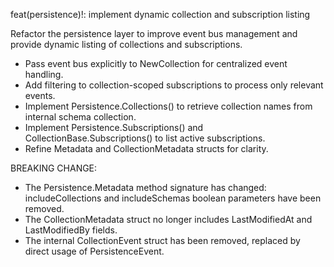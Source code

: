 feat(persistence)!: implement dynamic collection and subscription listing

Refactor the persistence layer to improve event bus management and provide dynamic listing of collections and subscriptions.

- Pass event bus explicitly to NewCollection for centralized event handling.
- Add filtering to collection-scoped subscriptions to process only relevant events.
- Implement Persistence.Collections() to retrieve collection names from internal schema collection.
- Implement Persistence.Subscriptions() and CollectionBase.Subscriptions() to list active subscriptions.
- Refine Metadata and CollectionMetadata structs for clarity.

BREAKING CHANGE:
- The Persistence.Metadata method signature has changed: includeCollections and includeSchemas boolean parameters have been removed.
- The CollectionMetadata struct no longer includes LastModifiedAt and LastModifiedBy fields.
- The internal CollectionEvent struct has been removed, replaced by direct usage of PersistenceEvent.